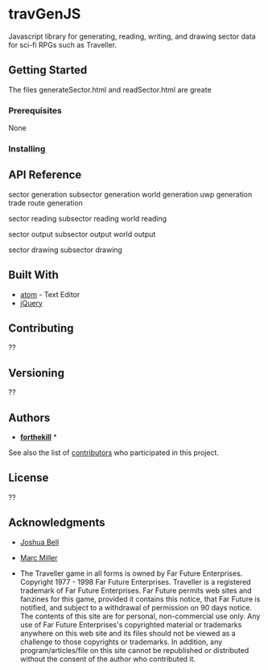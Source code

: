 # travGenJS
Javascript library for generating, reading, writing, and drawing sector data for sci-fi RPGs such as Traveller.


## Getting Started

The files generateSector.html and readSector.html are greate

### Prerequisites

None

### Installing

<script type="text/javascript" src="travGen.js"></script>
<script type="text/javascript" src="travGenUtils.js"></script>

## API Reference

sector generation
subsector generation
world generation
uwp generation
trade route generation

sector reading
subsector reading
world reading

sector output
subsector output
world output

sector drawing
subsector drawing

## Built With

* [atom](http://www.atom.io) - Text Editor
* [jQuery](https://jquery.com)

## Contributing

??

## Versioning

??

## Authors

* **[forthekill](https://github.com/forthekill)** *

See also the list of [contributors](https://github.com/your/project/contributors) who participated in this project.

## License

??

## Acknowledgments

* [Joshua Bell](http://www.travellermap.com)
* [Marc Miller](http://www.farfuture.net)

* The Traveller game in all forms is owned by Far Future Enterprises. Copyright 1977 - 1998 Far Future Enterprises. Traveller is a registered trademark of Far Future Enterprises. Far Future permits web sites and fanzines for this game, provided it contains this notice, that Far Future is notified, and subject to a withdrawal of permission on 90 days notice. The contents of this site are for personal, non-commercial use only. Any use of Far Future Enterprises's copyrighted material or trademarks anywhere on this web site and its files should not be viewed as a challenge to those copyrights or trademarks. In addition, any program/articles/file on this site cannot be republished or distributed without the consent of the author who contributed it.

